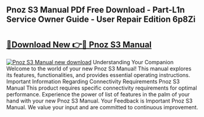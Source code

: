 ## Pnoz S3 Manual PDf Free Download - Part-L1n Service Owner Guide - User Repair Edition 6p8Zi

# <h2><a href="http://cf21911.oget.top/?id=Pnoz+S3+Manual">🔗Download New 👉🔴 Pnoz S3 Manual</a></h2>

[![Pnoz S3 Manual new download](https://i.imgur.com/5g1atiW.png)](http://cf21911.oget.top/?id=Pnoz+S3+Manual)
Understanding Your Companion Welcome to the world of your new Pnoz S3 Manual! This manual explores its features, functionalities, and provides essential operating instructions. Important Information Regarding Connectivity Requirements Pnoz S3 Manual This product requires specific connectivity requirements for optimal performance. Experience the power of list of features in the palm of your hand with your new Pnoz S3 Manual. Your Feedback is Important Pnoz S3 Manual. We value your input and are committed to continuous improvement.
